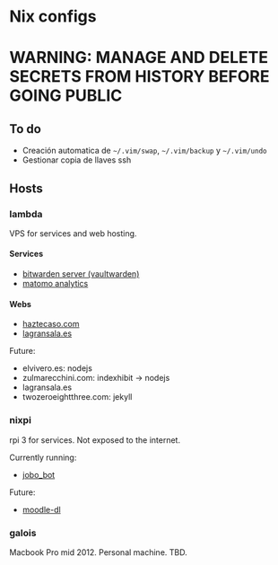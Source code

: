 # Nix configs

# WARNING: MANAGE AND DELETE SECRETS FROM HISTORY BEFORE GOING PUBLIC

## To do

- Creación automatica de `~/.vim/swap`, `~/.vim/backup` y `~/.vim/undo`
- Gestionar copia de llaves ssh

## Hosts

### lambda

VPS for services and web hosting.

#### Services

- [bitwarden server (vaultwarden)](https://bw.haztecaso.com)
- [matomo analytics](https://matomo.haztecaso.com)

#### Webs

- [haztecaso.com](https://haztecaso.com)
- [lagransala.es](https://lagransala.es)

Future:

- elvivero.es: nodejs
- zulmarecchini.com: indexhibit -> nodejs
- lagransala.es
- twozeroeightthree.com: jekyll

### nixpi

rpi 3 for services. Not exposed to the internet.

Currently running:

- [jobo_bot](https://github.com/haztecaso/jobo_bot)

Future:

- [moodle-dl](https://github.com/C0D3D3V/Moodle-Downloader-2)

### galois

Macbook Pro mid 2012. Personal machine. TBD.

